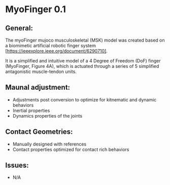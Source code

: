 # MyoFinger 0.1

## General:

The myoFinger mujoco musculoskeletal (MSK) model was created based on a biomimetic artificial robotic finger system [https://ieeexplore.ieee.org/document/6290710].

It is a simplified and intuitive model of a 4 Degree of Freedom (DoF) finger (MyoFinger, Figure 4A), which is actuated through a series of 5 simplified antagonistic muscle-tendon units.

## Maunal adjustment:
- Adjustments post conversion to optimize for kitnematic and dynamic behaviors
- Inertial properties
- Dynamics properties of the joints

## Contact Geometries:
- Manually designed with references
- Contact properties optimized for contact rich behaviors

## Issues:
- N/A